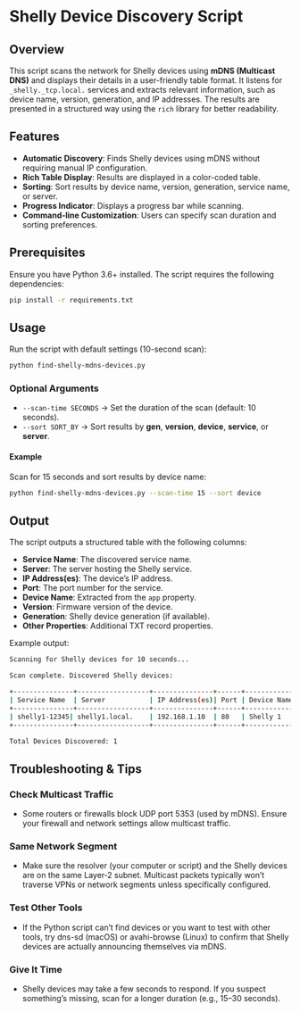 # Shelly Device Discovery Script

## Overview

This script scans the network for Shelly devices using **mDNS (Multicast DNS)** and displays their details in a user-friendly table format. It listens for `_shelly._tcp.local.` services and extracts relevant information, such as device name, version, generation, and IP addresses. The results are presented in a structured way using the `rich` library for better readability.

## Features

- **Automatic Discovery**: Finds Shelly devices using mDNS without requiring manual IP configuration.
- **Rich Table Display**: Results are displayed in a color-coded table.
- **Sorting**: Sort results by device name, version, generation, service name, or server.
- **Progress Indicator**: Displays a progress bar while scanning.
- **Command-line Customization**: Users can specify scan duration and sorting preferences.

## Prerequisites

Ensure you have Python 3.6+ installed. The script requires the following dependencies:

```bash
pip install -r requirements.txt
```

## Usage

Run the script with default settings (10-second scan):

```bash
python find-shelly-mdns-devices.py
```

### Optional Arguments

- `--scan-time SECONDS` → Set the duration of the scan (default: 10 seconds).
- `--sort SORT_BY` → Sort results by **gen**, **version**, **device**, **service**, or **server**.

#### Example

Scan for 15 seconds and sort results by device name:

```bash
python find-shelly-mdns-devices.py --scan-time 15 --sort device
```

## Output

The script outputs a structured table with the following columns:

- **Service Name**: The discovered service name.
- **Server**: The server hosting the Shelly service.
- **IP Address(es)**: The device’s IP address.
- **Port**: The port number for the service.
- **Device Name**: Extracted from the `app` property.
- **Version**: Firmware version of the device.
- **Generation**: Shelly device generation (if available).
- **Other Properties**: Additional TXT record properties.

Example output:

```bash
Scanning for Shelly devices for 10 seconds...

Scan complete. Discovered Shelly devices:

+---------------+------------------+---------------+------+-------------+---------+-----+----------------+
| Service Name  | Server           | IP Address(es)| Port | Device Name | Version | Gen | Other Properties |
+---------------+------------------+---------------+------+-------------+---------+-----+----------------+
| shelly1-12345| shelly1.local.    | 192.168.1.10  | 80   | Shelly 1    | 1.9.3   | 2   | mode: relay    |
+---------------+------------------+---------------+------+-------------+---------+-----+----------------+

Total Devices Discovered: 1
```

## Troubleshooting & Tips

### Check Multicast Traffic

- Some routers or firewalls block UDP port 5353 (used by mDNS). Ensure your firewall and network settings allow multicast traffic.

### Same Network Segment

- Make sure the resolver (your computer or script) and the Shelly devices are on the same Layer‑2 subnet. Multicast packets typically won’t traverse VPNs or network segments unless specifically configured.

### Test Other Tools

- If the Python script can’t find devices or you want to test with other tools, try dns-sd (macOS) or avahi-browse (Linux) to confirm that Shelly devices are actually announcing themselves via mDNS.

### Give It Time

- Shelly devices may take a few seconds to respond. If you suspect something’s missing, scan for a longer duration (e.g., 15–30 seconds).
